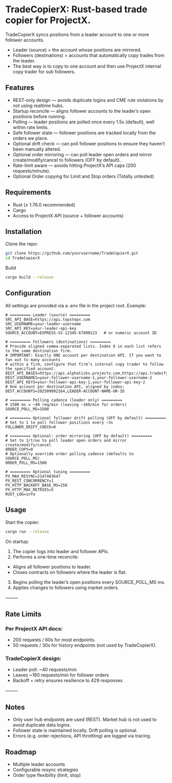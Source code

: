 # TradeCopierX: Rust-based trade copier for ProjectX.
TradeCopierX syncs positions from a leader account to one or more follower accounts.
- Leader (source) = the account whose positions are mirrored.
- Followers (destinations) = accounts that automatically copy trades from the leader.
- The best way is to copy to one account and then use ProjectX internal copy trader for sub followers.

## Features
- REST-only design — avoids duplicate logins and CME rule violations by not using realtime hubs.
- Startup reconcile — aligns follower accounts to the leader’s open positions before running.
- Polling — leader positions are polled once every 1.5s (default), well within rate limits.
- Safe follower state — follower positions are tracked locally from the orders we place.
- Optional drift check — can poll follower positions to ensure they haven’t been manually altered.
- Optional order mirroring — can poll leader open orders and mirror create/modify/cancel to followers (OFF by default).
- Rate-limit aware — avoids hitting ProjectX’s API caps (200 requests/minute).
- Optional Order copying for Limit and Stop orders (Totally untested)

## Requirements
- Rust (≥ 1.76.0 recommended)
- Cargo
- Access to ProjectX API (source + follower accounts)

## Installation

Clone the repo:
```bash
git clone https://github.com/yourusername/TradeCopierX.git
cd TradeCopierX
```
Build
```bash
cargo build --release
```

## Configuration
All settings are provided via a .env file in the project root.
Example:
```dotenv
# ========= Leader (source) =========
SRC_API_BASE=https://api.topstepx.com
SRC_USERNAME=your-leader-username
SRC_API_KEY=your-leader-api-key
SOURCE_ACCOUNT=EXPRESS-V2-12345-67890123   # or numeric account ID

# ========= Followers (destinations) =========
# Provide aligned comma-separated lists. Index 0 in each list refers to the same destination firm.
# IMPORTANT: Exactly ONE account per destination API. If you want to fan out to many accounts
# within a firm, configure that firm’s internal copy trader to follow the specified account.
DEST_API_BASES=https://api.alphaticks.projectx.com,https://api.tradeify.projectx.com
DEST_USERNAMES=your-follower-username-1,your-follower-username-2
DEST_API_KEYS=your-follower-api-key-1,your-follower-api-key-2
# One account per destination API, aligned by index:
DEST_ACCOUNTS=202509092164,LEADER-ACCOUNT-NAME-OR-ID

# ========= Polling cadence (leader only) =========
# 1500 ms = ~40 req/min (leaving ~160/min for orders)
SOURCE_POLL_MS=1500

# ========= Optional follower drift polling (OFF by default) =========
# Set to 1 to poll follower positions every ~3s
FOLLOWER_DRIFT_CHECK=0

# ========= Optional: order mirroring (OFF by default) =========
# Set to 1/true to poll leader open orders and mirror create/modify/cancel
ORDER_COPY=0
# Optionally override order polling cadence (defaults to SOURCE_POLL_MS)
ORDER_POLL_MS=1500

# ========= Optional tuning =========
PX_MAX_RESYNC=2147483647
PX_REST_CONCURRENCY=1
PX_HTTP_BACKOFF_BASE_MS=250
PX_HTTP_MAX_RETRIES=5
RUST_LOG=info
```
## Usage
Start the copier:
```bash
cargo run --release
```

On startup:
1.	The copier logs into leader and follower APIs.
2.	Performs a one-time reconcile:
   - Aligns all follower positions to leader.
   - Closes contracts on followers where the leader is flat.
3.	Begins polling the leader’s open positions every SOURCE_POLL_MS ms.
4.	Applies changes to followers using market orders.

⸻

## Rate Limits

### Per ProjectX API docs:
- 200 requests / 60s for most endpoints.
- 50 requests / 30s for history endpoints (not used by TradeCopierX).

### TradeCopierX design:
- Leader poll: ~40 requests/min
- Leaves ~160 requests/min for follower orders
- Backoff + retry ensures resilience to 429 responses

⸻

## Notes
- Only user hub endpoints are used (REST). Market hub is not used to avoid duplicate data logins.
- Follower state is maintained locally. Drift polling is optional.
- Errors (e.g. order rejections, API throttling) are logged via tracing.

## Roadmap
- Multiple leader accounts
- Configurable resync strategies
- Order type flexibility (limit, stop)